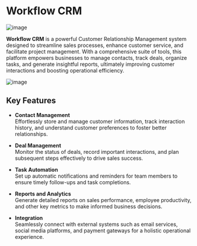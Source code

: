 # Workflow CRM

![image](https://github.com/user-attachments/assets/ab7a1b36-a32d-40e5-ae2d-b0a0170256b2)


**Workflow CRM** is a powerful Customer Relationship Management system designed to streamline sales processes, enhance customer service, and facilitate project management. With a comprehensive suite of tools, this platform empowers businesses to manage contacts, track deals, organize tasks, and generate insightful reports, ultimately improving customer interactions and boosting operational efficiency.

![image](https://github.com/user-attachments/assets/20c8ec68-7a6f-4593-b8fe-fc8936e501e3)


## Key Features

- **Contact Management**  
  Effortlessly store and manage customer information, track interaction history, and understand customer preferences to foster better relationships.

- **Deal Management**  
  Monitor the status of deals, record important interactions, and plan subsequent steps effectively to drive sales success.

- **Task Automation**  
  Set up automatic notifications and reminders for team members to ensure timely follow-ups and task completions.

- **Reports and Analytics**  
  Generate detailed reports on sales performance, employee productivity, and other key metrics to make informed business decisions.

- **Integration**  
  Seamlessly connect with external systems such as email services, social media platforms, and payment gateways for a holistic operational experience.
